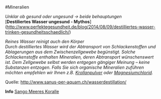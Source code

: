 #Mineralien

*Unklar ob gesund oder ungesund -> beide behauptungen*  
[**Destiliertes Wasser ungesund - Mythos**]  
(http://www.perfektegesundheit.de/blog/2014/08/09/destilliertes-wasser-trinken-gesundheitsschaedlich/)
  
*Reines Wasser reinigt auch den Körper  
Durch destilliertes Wasser wird der Abtransport von Schlackenstoffen und Ablagerungen aus dem Zwischenzellgewebe begünstigt. Solche Schlackenstoffe enthalten Mineralien, deren Abtransport wünschenswert ist. Dem Zellgewebe selbst werden entgegen gängiger Meinung – keine Substanzen entzogen. Falls Sie sich organische Mineralien zuführen möchten empfehlen wir Ihnen z.B. [Krollanpulver](https://www.zentrum-der-gesundheit.de/sango-korallen-pulver.html) oder [Magnesiumchlorid](http://www.naturheilpraxis-eden.ch/magnesium-chlorid-anwendung-und-wirkung/).*  
  
Quelle: http://www.sanus-per-aquam.ch/wasserdestillation/
  
**Info**
[Sango Meeres Koralle](http://www.gesundheitsinstitut-deutschland.de/sango-meeres-koralle/)  
